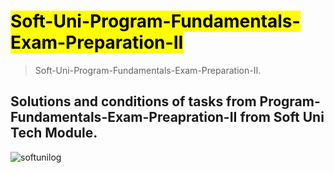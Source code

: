 # <mark> Soft-Uni-Program-Fundamentals-Exam-Preparation-II 
> Soft-Uni-Program-Fundamentals-Exam-Preparation-II. 
  
  
 ## Solutions and conditions of tasks from Program-Fundamentals-Exam-Preapration-II from Soft Uni Tech Module.


![softunilog](https://encrypted-tbn0.gstatic.com/images?q=tbn:ANd9GcQ-dUnF8cj3ASv4ZYXFBLejZWUim-IgR2LFurC-PUlPNZScmxEt)
